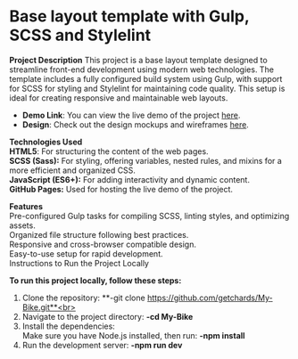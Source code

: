 # Base layout template with Gulp, SCSS and Stylelint

**Project Description**
This project is a base layout template designed to streamline front-end development using modern web technologies. The template includes a fully configured build system using Gulp, with support for SCSS for styling and Stylelint for maintaining code quality. This setup is ideal for creating responsive and maintainable web layouts.

- **Demo Link**: You can view the live demo of the project [here](https://getchards.github.io/Creative-Bakery/).
- **Design**: Check out the design mockups and wireframes [here](https://www.figma.com/design/dY3izAm0Vspsmra4lQWQIP/Bakerlab_FE-students?node-id=11342-1117&t=elms4q7wWhg5buEQ-0).

**Technologies Used**<br>
**HTML5**: For structuring the content of the web pages.<br>
**SCSS (Sass):** For styling, offering variables, nested rules, and mixins for a more efficient and organized CSS.<br>
**JavaScript (ES6+):** For adding interactivity and dynamic content.<br>
**GitHub Pages:** Used for hosting the live demo of the project.

**Features**<br>
Pre-configured Gulp tasks for compiling SCSS, linting styles, and optimizing assets.<br>
Organized file structure following best practices.<br>
Responsive and cross-browser compatible design.<br>
Easy-to-use setup for rapid development.<br>
Instructions to Run the Project Locally

**To run this project locally, follow these steps:**<br>
1. Clone the repository: **-git clone https://github.com/getchards/My-Bike.git**<br>
2. Navigate to the project directory: **-cd My-Bike**<br>
3. Install the dependencies:<br>
Make sure you have Node.js installed, then run: **-npm install**<br>
4. Run the development server: **-npm run dev**
